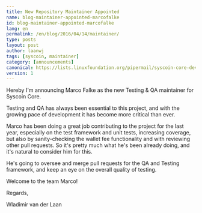 ```yaml
---
title: New Repository Maintainer Appointed
name: blog-maintainer-appointed-marcofalke
id: blog-maintainer-appointed-marcofalke
lang: en
permalink: /en/blog/2016/04/14/maintainer/
type: posts
layout: post
author: laanwj
tags: [syscoin, maintainer]
category: [announcements]
canonical: https://lists.linuxfoundation.org/pipermail/syscoin-core-dev/2016-April/000003.html
version: 1
---
```

Hereby I'm announcing Marco Falke as the new Testing & QA maintainer for
Syscoin Core.

Testing and QA has always been essential to this project, and with the growing
pace of development it has become more critical than ever.

Marco has been doing a great job contributing to the project for the last year,
especially on the test framework and unit tests, increasing coverage, but also
by sanity-checking the wallet fee functionality and with reviewing other pull
requests. So it's pretty much what he's been already doing, and it's natural to
consider him for this.

He's going to oversee and merge pull requests for the QA and Testing framework,
and keep an eye on the overall quality of testing.

Welcome to the team Marco!

Regards,

Wladimir van der Laan

